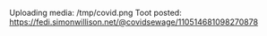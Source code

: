 Uploading media: /tmp/covid.png
Toot posted: https://fedi.simonwillison.net/@covidsewage/110514681098270878
